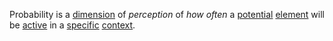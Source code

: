 Probability is a [dimension](https://github.com/gcassel/Modular-Organization-Terminology/blob/master/terms/dimension.md) of *perception* of *how often* a [potential](https://github.com/gcassel/Modular-Organization-Terminology/blob/master/terms/potential.md) [element](https://github.com/gcassel/Modular-Organization-Terminology/blob/master/terms/element.md) will be [active](https://github.com/gcassel/Modular-Organization-Terminology/blob/master/terms/active.md) in a [specific](https://github.com/gcassel/Modular-Organization-Terminology/blob/master/terms/specific.md) [context](https://github.com/gcassel/Modular-Organization-Terminology/blob/master/terms/context.md).

